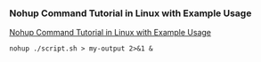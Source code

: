 ###  Nohup Command Tutorial in Linux with Example Usage


[Nohup Command Tutorial in Linux with Example Usage](https://www.slashroot.in/nohup-command-tutorial-linux-example-usage "Nohup Command Tutorial in Linux with Example Usage")




```shell
nohup ./script.sh > my-output 2>&1 &
```

